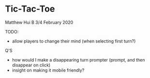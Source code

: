 # Tic-Tac-Toe

Matthew Hui
B 3/4
February 2020

TODO: 
- allow players to change their mind (when selecting first turn?)


Q'S
- how would I make a disappearing turn prompter (prompt, and then disappear on click)
- insight on making it mobile friendly?
